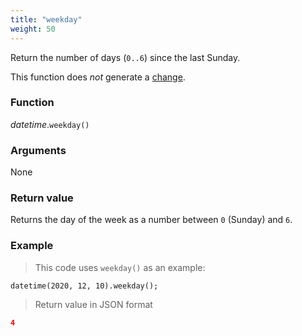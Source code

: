 ```yaml
---
title: "weekday"
weight: 50
---
```


Return the number of days (`0..6`) since the last Sunday.

This function does *not* generate a [change](../../../overview/changes).

### Function

*datetime*.`weekday()`

### Arguments

None

### Return value

Returns the day of the week as a number between `0` (Sunday) and `6`.

### Example

> This code uses `weekday()` as an example:

```thingsdb,json_response
datetime(2020, 12, 10).weekday();
```

> Return value in JSON format

```json
4
```


